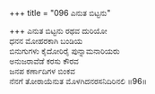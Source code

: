 +++
title = "096 ಎನುತ ಬಿಟ್ಟನು"

+++
ಎನುತ ಬಿಟ್ಟನು ರಥವ ದುರಿಯೋ  
ಧನನ ಮೋಹರಕಾಗಿ ಬಂಡಿಯ  
ಬಿನುಗುಗಳು ಕೈದೋರಿರೈ ಪುನ್ನಾಮನಾರಿಯರು  
ಅನುಜರಾವೆಡೆ ಕರಸು ಕೌರವ  
ಜನಪ ಕರ್ಣಾದಿಗಳ ಬಿಂಕವ  
ನೆನಗೆ ತೋರಾಯೆನುತ ಮೊಳಗಿದನರಸನಿದಿರಿನಲಿ      ॥96॥